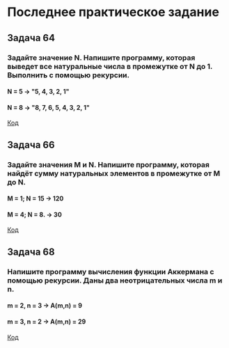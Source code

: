 # Последнее практическое задание
## Задача 64
### Задайте значение N. Напишите программу, которая выведет все натуральные числа в промежутке от N до 1. Выполнить с помощью рекурсии.
#### N = 5 -> "5, 4, 3, 2, 1"
#### N = 8 -> "8, 7, 6, 5, 4, 3, 2, 1"

[Код](/Task_1/Program.cs)

## Задача 66
### Задайте значения M и N. Напишите программу, которая найдёт сумму натуральных элементов в промежутке от M до N.
#### M = 1; N = 15 -> 120
#### M = 4; N = 8. -> 30

[Код](/Task_2/Program.cs)

## Задача 68
### Напишите программу вычисления функции Аккермана с помощью рекурсии. Даны два неотрицательных числа m и n.
#### m = 2, n = 3 -> A(m,n) = 9
#### m = 3, n = 2 -> A(m,n) = 29

[Код](/Task_3/Program.cs)